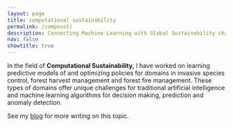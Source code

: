 ```yaml
---
layout: page
title: computational sustainability
permalink: /compsust/
description: Connecting Machine Learning with Global Sustainability challenges.
nav: false
showtitle: true
---
```


In the field of **Computational Sustainability,** I have worked on learning predictive models of and optimizing policies for domains in invasive species control, forest harvest management and forest fire management. These types of domains offer unique challenges for traditional artificial intelligence and machine learning algorithms for decision making, prediction and anomaly detection.  

See my [blog](http://www.computationallythinking.com) for more writing on this topic.

